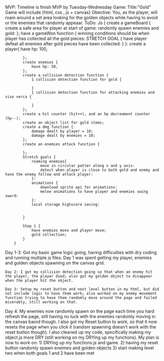 MVP: Timeline is finish MVP by Tuesday-Wednesday
    Game: Title:"Gold"
        Game will include {html, css , js + canvas}
        Obective: You, as the player, will roam around a set area looking for the golden objects while having to avoid or the enemies that randomly appeaar.
        ToDo: Js {
            create a gameBoard {
                create a safe area for player at start of game:
                randomly spawn enemies and gold:
            };
            have a gameWon function {
                winning conditions should be when player has collected all the gold pieces:
                STRETCH GOAL {
                    have player defeat all enemies after gold pieces have been collected:
                }
            }:
            create a player{
                have hp: 100,

            };
            create enemies {
                have hp: 50,
            };
            create a collision detection function {
                1 collision detection function for gold {

                }
                1 collision detection function for attacking enemies and vise verca {

                }
            };
            create a hit counter (hit++), and an hp decreament counter (hp--);
            create an object list for gold items;
            create a dmg function {
                damage dealt by player = 10;
                damage dealt by enemies = 10;
            };
            create an enemies attack function {

            };
            Stretch goals {
                roaming enemies{
                    move in circular patter along x and y axis:
                    detect when player is close to both gold and enemy and have the enemy follow and attack player:
                }:
                animations {
                    download sprite api for animations:
                    melee animations to have player and enemies swing sword:
                }:
                local storage highscore saving:


            }

            Step 1 {
                have enemies move and player move;
                gold collection;
            }
        }

Day 1-3: Got my basic game logic going, having difficulties with dry coding and running multiple js files. Day 1 was spent getting my player, enemies and golden objects spawning on the canvas grid. 
    
    Day 2: I got my collision detection going so that when an enemy hit the player, the player died; also got my golden object to disappear when the player hit the object.
    
    Day 3: Setup my reset button and next level button in my html, but did not include logic to have them work; also worked on my enemy movement function trying to have them randomly move around the page and failed miserably, still working on that.

Day 4:  My enemies now randomly spawn on the page each time you hard refresh the page, still having no luck with the enemies randomly moving in the canvas baord though. I also got my Reset button to work, so that it now resets the page when you click it (random spawning doesn't work with the reset button though). I also cleaned up my code, specifically making my object.js more DRY (still working on my DRYing up my functions).
My plan is now to work on: 1) DRYing up my functions.js and game.
                           2) having my reset button randomly spawn eneimes and golden objects
                           3) start making level two when both goals 1 and 2 have been met
